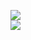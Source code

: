 [![](https://img.shields.io/badge/Made%20With-Github%20Spray-lightgrey.svg?style=for-the-badge&logo=github)](https://github.com/Annihil/github-spray#25254)  
[![](https://i.imgur.com/2DrTn0Z.gif)](https://github.com/Annihil/github-spray)